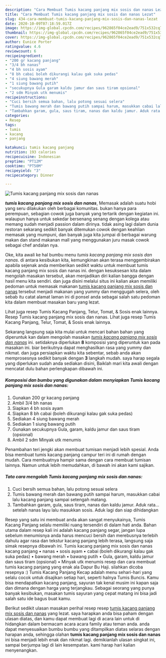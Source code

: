 ```yaml
---
description: "Cara Membuat Tumis kacang panjang mix sosis dan nanas Lezat"
title: "Cara Membuat Tumis kacang panjang mix sosis dan nanas Lezat"
slug: 434-cara-membuat-tumis-kacang-panjang-mix-sosis-dan-nanas-lezat
date: 2020-10-09T07:18:59.017Z
image: https://img-global.cpcdn.com/recipes/962865f04ce2ead9/751x532cq70/tumis-kacang-panjang-mix-sosis-dan-nanas-foto-resep-utama.jpg
thumbnail: https://img-global.cpcdn.com/recipes/962865f04ce2ead9/751x532cq70/tumis-kacang-panjang-mix-sosis-dan-nanas-foto-resep-utama.jpg
cover: https://img-global.cpcdn.com/recipes/962865f04ce2ead9/751x532cq70/tumis-kacang-panjang-mix-sosis-dan-nanas-foto-resep-utama.jpg
author: Eunice Porter
ratingvalue: 4.6
reviewcount: 6
recipeingredient:
- "200 gr kacang panjang"
- "3/4 bh nanas"
- "4 bh sosis ayam"
- "8 bh cabai boleh dikurangi kalau gak suka pedas"
- "4 siung bawang merah"
- "1 siung bawang putih"
- "secukupnya Gula garam kaldu jamur dan saus tiram opsional"
- "2 sdm Minyak utk menumis"
recipeinstructions:
- "Cuci bersih semua bahan, lalu potong sesuai selera"
- "Tumis bawang merah dan bawang putih sampai harum, masukkan cabai lalu kacang panjang sampai setengah matang."
- "Tambahkan garam, gula, saus tiram, nanas dan kaldu jamur. Aduk rata... setelah nanas layu lalu masukkan sosis. Aduk lagi dan siap dihidangkan"
categories:
- Resep
tags:
- tumis
- kacang
- panjang

katakunci: tumis kacang panjang 
nutrition: 193 calories
recipecuisine: Indonesian
preptime: "PT12M"
cooktime: "PT50M"
recipeyield: "3"
recipecategory: Dinner

---
```



![Tumis kacang panjang mix sosis dan nanas](https://img-global.cpcdn.com/recipes/962865f04ce2ead9/751x532cq70/tumis-kacang-panjang-mix-sosis-dan-nanas-foto-resep-utama.jpg)

<b><i>tumis kacang panjang mix sosis dan nanas</i></b>, Memasak adalah suatu hobi yang seru dilakukan oleh berbagai komunitas. bukan hanya para perempuan, sebagian cowok juga banyak yang tertarik dengan kegiatan ini. walaupun hanya untuk sekedar bersenang senang dengan kolega atau memang sudah menjadi passion dalam dirinya. tidak asing lagi dalam dunia restoran sekarang sedikit banyak ditemukan cowok dengan keahlian memasak yang mumpuni, dan banyak juga kita jumpai di berbagai warung makan dan stand makanan mall yang menggunakan juru masak cowok sebagai chef andalan nya.

Oke, kita awali ke hal bumbu menu <i>tumis kacang panjang mix sosis dan nanas</i>. di antara kesibukan kita, kemungkinan akan terasa menggembirakan apabila sejenak anda memberikan sedikit waktu untuk membuat tumis kacang panjang mix sosis dan nanas ini. dengan kesuksesan kita dalam mengolah masakan tersebut, akan menjadikan diri kalian bangga dengan hasil menu kita sendiri. dan juga disini melalui situs ini kalian akan memiliki pedoman untuk memasak makanan <u>tumis kacang panjang mix sosis dan nanas</u> tersebut menjadi makanan yang yummy dan menggugah selera, oleh sebab itu catat alamat laman ini di ponsel anda sebagai salah satu pedoman kita dalam membuat masakan baru yang lezat.

Lihat juga resep Tumis Kacang Panjang, Telur, Tomat, &amp; Sosis enak lainnya. Resep Tumis kacang panjang mix sosis dan nanas. Lihat juga resep Tumis Kacang Panjang, Telur, Tomat, &amp; Sosis enak lainnya.


Sekarang langsung saja kita mulai untuk mencari bahan bahan yang diperuntuk kan dalam mengolah masakan <u><i>tumis kacang panjang mix sosis dan nanas</i></u> ini. setidaknya diperlukan <b>8</b> komposisi yang diperuntuk kan pada masakan ini. biar berikutnya dapat menghasilkan rasa yang yummy dan nikmat. dan juga persiapkan waktu kita sebentar, sebab anda akan memprosesnya sedikit banyak dengan <b>3</b> langkah mudah. saya harap segala yang diperlukan sudah anda sediakan disini, Baiklah mari kita awali dengan mencatat dulu bahan perlengkapan dibawah ini.

<!--inarticleads1-->

##### Komposisi dan bumbu yang digunakan dalam menyiapkan Tumis kacang panjang mix sosis dan nanas:

1. Gunakan 200 gr kacang panjang
1. Ambil 3/4 bh nanas
1. Siapkan 4 bh sosis ayam
1. Siapkan 8 bh cabai (boleh dikurangi kalau gak suka pedas)
1. Sediakan 4 siung bawang merah
1. Sediakan 1 siung bawang putih
1. Gunakan secukupnya Gula, garam, kaldu jamur dan saus tiram (opsional)
1. Ambil 2 sdm Minyak utk menumis


Penambahan teri jengki akan membuat tumisan menjadi lebih spesial. Anda bisa membuat tumis kacang panjang campur teri ini di rumah dengan mudah. Cara membuatnya hampir sama dengan cara membuat tumisan lainnya. Namun untuk lebih memudahkan, di bawah ini akan kami sajikan. 

<!--inarticleads2-->

##### Tata cara mengolah Tumis kacang panjang mix sosis dan nanas:

1. Cuci bersih semua bahan, lalu potong sesuai selera
1. Tumis bawang merah dan bawang putih sampai harum, masukkan cabai lalu kacang panjang sampai setengah matang.
1. Tambahkan garam, gula, saus tiram, nanas dan kaldu jamur. Aduk rata... setelah nanas layu lalu masukkan sosis. Aduk lagi dan siap dihidangkan


Resep yang satu ini membuat anda akan sangat menyukainya, Tumis Kacang Panjang selalu memiliki ruang tersendiri di dalam hati anda. Bahan utama dalam resep kali ini adalah kacang panjang segar, jangan lupa sebelum menumisnya anda harus mencuci bersih dan merebusnya terlebih dahulu agar rasa dan tekstur kacang panjang lebih terasa, langsung saja simak resepnya dibawah ini. Tumis kacang panjang mix sosis dan nanas kacang panjang • nanas • sosis ayam • cabai (boleh dikurangi kalau gak suka pedas) • bawang merah • bawang putih • Gula, garam, kaldu jamur dan saus tiram (opsional) • Minyak utk menumis resep dan cara membuat tumis kacang panjang yang enak ala Dapur Bu Haji. silahkan dicoba resepnya :) Tumis Kacang Panjang Kecap adalah menu sehari-hari yang selalu cocok untuk disajikan setiap hari, seperti halnya Tumis Buncis. Kamu bisa mendapatkan kacang panjang, sayuran tak kenal musim ini kapan saja dan dimana dengan harga yang terjangkau. Sebagai seorang yang punya banyak kesibukan, masakan tumis sayuran yang cepat matang ini bisa jadi salah satu ide bagus buat kamu. 

Berikut sedikit ulasan masakan perihal resep resep <u>tumis kacang panjang mix sosis dan nanas</u> yang lezat. saya harapkan anda bisa paham dengan ulasan diatas, dan kamu dapat membuat lagi di acara lain untuk di hidangkan dalam bermacam acara acara family atau teman anda. anda dapat menyesuaikan bumbu bumbu yang ditampilkan diatas selaras dengan harapan anda, sehingga olahan <b>tumis kacang panjang mix sosis dan nanas</b> ini bisa menjadi lebih enak dan nikmat lagi. demikianlah ulasan singkat ini, sampai berjumpa lagi di lain kesempatan. kami harap hari kalian menyenangkan.
